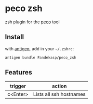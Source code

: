 # peco zsh

zsh plugin for the [peco](https://github.com/peco/peco) tool

## Install

with [antigen](https://github.com/zsh-users/antigen), add in your `~/.zshrc`:

    antigen bundle Fandekasp/peco_zsh

## Features

| trigger   | action                  |
| --------- | ----------------------- |
| c\<Enter> | Lists all ssh hostnames |

